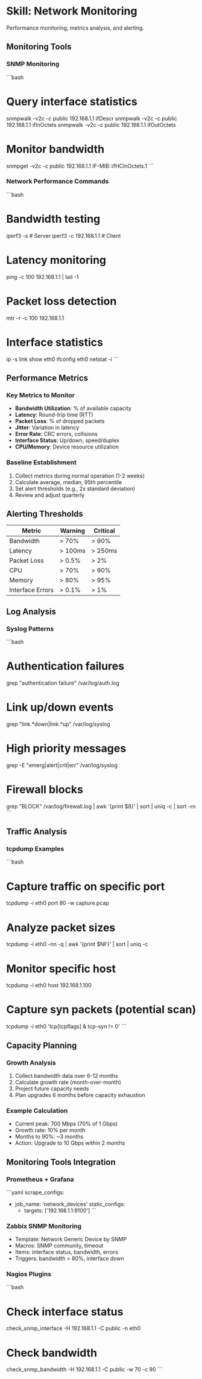 # Skill: Network Monitoring

Performance monitoring, metrics analysis, and alerting.

## Monitoring Tools

### SNMP Monitoring
\`\`\`bash
# Query interface statistics
snmpwalk -v2c -c public 192.168.1.1 ifDescr
snmpwalk -v2c -c public 192.168.1.1 ifInOctets
snmpwalk -v2c -c public 192.168.1.1 ifOutOctets

# Monitor bandwidth
snmpget -v2c -c public 192.168.1.1 IF-MIB::ifHCInOctets.1
\`\`\`

### Network Performance Commands
\`\`\`bash
# Bandwidth testing
iperf3 -s                    # Server
iperf3 -c 192.168.1.1        # Client

# Latency monitoring
ping -c 100 192.168.1.1 | tail -1

# Packet loss detection
mtr -r -c 100 192.168.1.1

# Interface statistics
ip -s link show eth0
ifconfig eth0
netstat -i
\`\`\`

## Performance Metrics

### Key Metrics to Monitor
- **Bandwidth Utilization**: % of available capacity
- **Latency**: Round-trip time (RTT)
- **Packet Loss**: % of dropped packets
- **Jitter**: Variation in latency
- **Error Rate**: CRC errors, collisions
- **Interface Status**: Up/down, speed/duplex
- **CPU/Memory**: Device resource utilization

### Baseline Establishment
1. Collect metrics during normal operation (1-2 weeks)
2. Calculate average, median, 95th percentile
3. Set alert thresholds (e.g., 2x standard deviation)
4. Review and adjust quarterly

## Alerting Thresholds

| Metric | Warning | Critical |
|--------|---------|----------|
| Bandwidth | > 70% | > 90% |
| Latency | > 100ms | > 250ms |
| Packet Loss | > 0.5% | > 2% |
| CPU | > 70% | > 90% |
| Memory | > 80% | > 95% |
| Interface Errors | > 0.1% | > 1% |

## Log Analysis

### Syslog Patterns
\`\`\`bash
# Authentication failures
grep "authentication failure" /var/log/auth.log

# Link up/down events
grep "link.*down\|link.*up" /var/log/syslog

# High priority messages
grep -E "emerg|alert|crit|err" /var/log/syslog

# Firewall blocks
grep "BLOCK" /var/log/firewall.log | awk '{print $8}' | sort | uniq -c | sort -rn
\`\`\`

## Traffic Analysis

### tcpdump Examples
\`\`\`bash
# Capture traffic on specific port
tcpdump -i eth0 port 80 -w capture.pcap

# Analyze packet sizes
tcpdump -i eth0 -nn -q | awk '{print $NF}' | sort | uniq -c

# Monitor specific host
tcpdump -i eth0 host 192.168.1.100

# Capture syn packets (potential scan)
tcpdump -i eth0 'tcp[tcpflags] & tcp-syn != 0'
\`\`\`

## Capacity Planning

### Growth Analysis
1. Collect bandwidth data over 6-12 months
2. Calculate growth rate (month-over-month)
3. Project future capacity needs
4. Plan upgrades 6 months before capacity exhaustion

### Example Calculation
- Current peak: 700 Mbps (70% of 1 Gbps)
- Growth rate: 10% per month
- Months to 90%: ~3 months
- Action: Upgrade to 10 Gbps within 2 months

## Monitoring Tools Integration

### Prometheus + Grafana
\`\`\`yaml
scrape_configs:
  - job_name: 'network_devices'
    static_configs:
      - targets: ['192.168.1.1:9100']
\`\`\`

### Zabbix SNMP Monitoring
- Template: Network Generic Device by SNMP
- Macros: SNMP community, timeout
- Items: interface status, bandwidth, errors
- Triggers: bandwidth > 80%, interface down

### Nagios Plugins
\`\`\`bash
# Check interface status
check_snmp_interface -H 192.168.1.1 -C public -n eth0

# Check bandwidth
check_snmp_bandwidth -H 192.168.1.1 -C public -w 70 -c 90
\`\`\`
